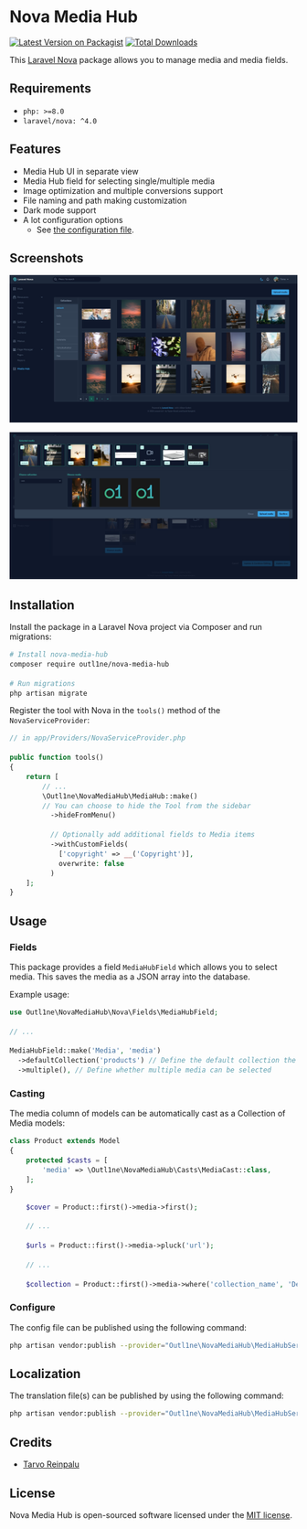 # Nova Media Hub

[![Latest Version on Packagist](https://img.shields.io/packagist/v/outl1ne/nova-media-hub.svg?style=flat-square)](https://packagist.org/packages/outl1ne/nova-media-hub)
[![Total Downloads](https://img.shields.io/packagist/dt/outl1ne/nova-media-hub.svg?style=flat-square)](https://packagist.org/packages/outl1ne/nova-media-hub)

This [Laravel Nova](https://nova.laravel.com) package allows you to manage media and media fields.

## Requirements

- `php: >=8.0`
- `laravel/nova: ^4.0`

## Features

- Media Hub UI in separate view
- Media Hub field for selecting single/multiple media
- Image optimization and multiple conversions support
- File naming and path making customization
- Dark mode support
- A lot configuration options
  - See [the configuration file](config/nova-media-hub.php).

## Screenshots

![Media Hub](docs/media-hub-dark.jpeg)

![Choose media](docs/choose-media-dark.jpeg)

## Installation

Install the package in a Laravel Nova project via Composer and run migrations:

```bash
# Install nova-media-hub
composer require outl1ne/nova-media-hub

# Run migrations
php artisan migrate
```

Register the tool with Nova in the `tools()` method of the `NovaServiceProvider`:

```php
// in app/Providers/NovaServiceProvider.php

public function tools()
{
    return [
        // ...
        \Outl1ne\NovaMediaHub\MediaHub::make()
        // You can choose to hide the Tool from the sidebar
          ->hideFromMenu()

          // Optionally add additional fields to Media items
          ->withCustomFields(
            ['copyright' => __('Copyright')],
            overwrite: false
          )
    ];
}
```

## Usage

### Fields

This package provides a field `MediaHubField` which allows you to select media. This saves the media as a JSON array into the database.

Example usage:

```php
use Outl1ne\NovaMediaHub\Nova\Fields\MediaHubField;

// ...

MediaHubField::make('Media', 'media')
  ->defaultCollection('products') // Define the default collection the "Choose media" modal shows
  ->multiple(), // Define whether multiple media can be selected
```

### Casting

The media column of models can be automatically cast as a Collection of Media models:

```php
class Product extends Model
{
    protected $casts = [
        'media' => \Outl1ne\NovaMediaHub\Casts\MediaCast::class,
    ];
}
```

```php
    $cover = Product::first()->media->first();

    // ...

    $urls = Product::first()->media->pluck('url');

    // ...

    $collection = Product::first()->media->where('collection_name', 'Details');
```

### Configure

The config file can be published using the following command:

```bash
php artisan vendor:publish --provider="Outl1ne\NovaMediaHub\MediaHubServiceProvider" --tag="config"
```

## Localization

The translation file(s) can be published by using the following command:

```bash
php artisan vendor:publish --provider="Outl1ne\NovaMediaHub\MediaHubServiceProvider" --tag="translations"
```

## Credits

- [Tarvo Reinpalu](https://github.com/Tarpsvo)

## License

Nova Media Hub is open-sourced software licensed under the [MIT license](LICENSE.md).
